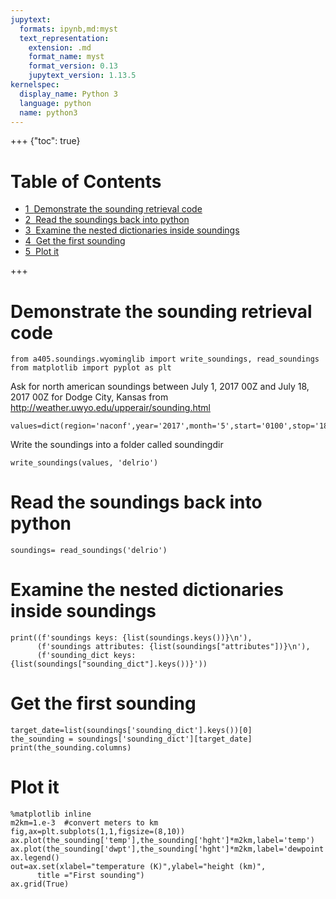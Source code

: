 ```yaml
---
jupytext:
  formats: ipynb,md:myst
  text_representation:
    extension: .md
    format_name: myst
    format_version: 0.13
    jupytext_version: 1.13.5
kernelspec:
  display_name: Python 3
  language: python
  name: python3
---
```


+++ {"toc": true}

<h1>Table of Contents<span class="tocSkip"></span></h1>
<div class="toc"><ul class="toc-item"><li><span><a href="#Demonstrate-the-sounding-retrieval-code" data-toc-modified-id="Demonstrate-the-sounding-retrieval-code-1"><span class="toc-item-num">1&nbsp;&nbsp;</span>Demonstrate the sounding retrieval code</a></span></li><li><span><a href="#Read-the-soundings-back-into-python" data-toc-modified-id="Read-the-soundings-back-into-python-2"><span class="toc-item-num">2&nbsp;&nbsp;</span>Read the soundings back into python</a></span></li><li><span><a href="#Examine-the-nested-dictionaries-inside-soundings" data-toc-modified-id="Examine-the-nested-dictionaries-inside-soundings-3"><span class="toc-item-num">3&nbsp;&nbsp;</span>Examine the nested dictionaries inside soundings</a></span></li><li><span><a href="#Get-the-first-sounding" data-toc-modified-id="Get-the-first-sounding-4"><span class="toc-item-num">4&nbsp;&nbsp;</span>Get the first sounding</a></span></li><li><span><a href="#Plot-it" data-toc-modified-id="Plot-it-5"><span class="toc-item-num">5&nbsp;&nbsp;</span>Plot it</a></span></li></ul></div>

+++

# Demonstrate the sounding retrieval code

```{code-cell} ipython3
from a405.soundings.wyominglib import write_soundings, read_soundings
from matplotlib import pyplot as plt
```

Ask for north american soundings between July 1, 2017 00Z and July 18, 2017 00Z for
Dodge City, Kansas  from http://weather.uwyo.edu/upperair/sounding.html

```{code-cell} ipython3
values=dict(region='naconf',year='2017',month='5',start='0100',stop='1800',station='72261')
```

Write the soundings into a folder called soundingdir

```{code-cell} ipython3
write_soundings(values, 'delrio')
```

# Read the soundings back into python

```{code-cell} ipython3
soundings= read_soundings('delrio')
```

# Examine the nested dictionaries inside soundings

```{code-cell} ipython3
print((f'soundings keys: {list(soundings.keys())}\n'),
      (f'soundings attributes: {list(soundings["attributes"])}\n'),
      (f'sounding_dict keys: {list(soundings["sounding_dict"].keys())}'))
```

# Get the first sounding

```{code-cell} ipython3
target_date=list(soundings['sounding_dict'].keys())[0]
the_sounding = soundings['sounding_dict'][target_date]
print(the_sounding.columns)
```

# Plot it

```{code-cell} ipython3
%matplotlib inline
m2km=1.e-3  #convert meters to km
fig,ax=plt.subplots(1,1,figsize=(8,10))
ax.plot(the_sounding['temp'],the_sounding['hght']*m2km,label='temp')
ax.plot(the_sounding['dwpt'],the_sounding['hght']*m2km,label='dewpoint')
ax.legend()
out=ax.set(xlabel="temperature (K)",ylabel="height (km)",
      title ="First sounding")
ax.grid(True)
```

```{code-cell} ipython3

```
